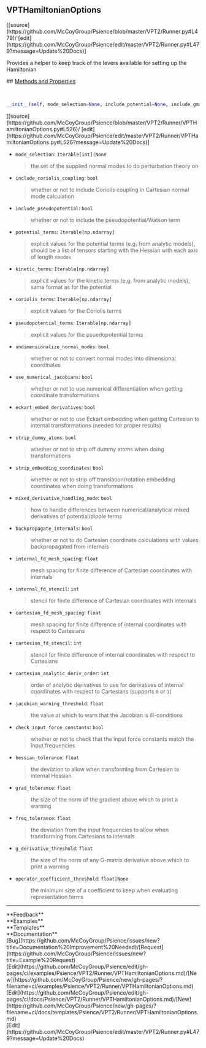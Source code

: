 ## <a id="Psience.VPT2.Runner.VPTHamiltonianOptions">VPTHamiltonianOptions</a> 

<div class="docs-source-link" markdown="1">
[[source](https://github.com/McCoyGroup/Psience/blob/master/VPT2/Runner.py#L479)/
[edit](https://github.com/McCoyGroup/Psience/edit/master/VPT2/Runner.py#L479?message=Update%20Docs)]
</div>

Provides a helper to keep track of the levers available for
setting up the Hamiltonian







<div class="collapsible-section">
 <div class="collapsible-section collapsible-section-header" markdown="1">
## <a class="collapse-link" data-toggle="collapse" href="#methods" markdown="1"> Methods and Properties</a> <a class="float-right" data-toggle="collapse" href="#methods"><i class="fa fa-chevron-down"></i></a>
 </div>
 <div class="collapsible-section collapsible-section-body collapse show" id="methods" markdown="1">
 
<a id="Psience.VPT2.Runner.VPTHamiltonianOptions.__init__" class="docs-object-method">&nbsp;</a> 
```python
__init__(self, mode_selection=None, include_potential=None, include_gmatrix=None, include_coriolis_coupling=None, include_pseudopotential=None, potential_terms=None, kinetic_terms=None, coriolis_terms=None, pseudopotential_terms=None, dipole_terms=None, dipole_derivatives=None, undimensionalize_normal_modes=None, use_numerical_jacobians=None, eckart_embed_derivatives=None, eckart_embed_planar_ref_tolerance=None, strip_dummy_atoms=None, strip_embedding_coordinates=None, mixed_derivative_handling_mode=None, backpropagate_internals=None, direct_propagate_cartesians=None, zero_mass_term=None, internal_fd_mesh_spacing=None, internal_fd_stencil=None, cartesian_fd_mesh_spacing=None, cartesian_fd_stencil=None, cartesian_analytic_deriv_order=None, internal_by_cartesian_order=None, cartesian_by_internal_order=None, jacobian_warning_threshold=None, check_input_force_constants=None, hessian_tolerance=None, grad_tolerance=None, freq_tolerance=None, g_derivative_threshold=None, gmatrix_tolerance=None, use_internal_modes=None, use_cartesian_kinetic_energy=None, operator_coefficient_threshold=None): 
```
<div class="docs-source-link" markdown="1">
[[source](https://github.com/McCoyGroup/Psience/blob/master/VPT2/Runner/VPTHamiltonianOptions.py#L526)/
[edit](https://github.com/McCoyGroup/Psience/edit/master/VPT2/Runner/VPTHamiltonianOptions.py#L526?message=Update%20Docs)]
</div>

  - `mode_selection`: `Iterable[int]|None`
    > the set of the supplied normal modes to do perturbation theory on
  - `include_coriolis_coupling`: `bool`
    > whether or not to include Coriolis coupling in Cartesian normal mode calculation
  - `include_pseudopotential`: `bool`
    > whether or not to include the pseudopotential/Watson term
  - `potential_terms`: `Iterable[np.ndarray]`
    > explicit values for the potential terms (e.g. from analytic models), should be a list of tensors starting with the Hessian with each axis of length `nmodes`
  - `kinetic_terms`: `Iterable[np.ndarray]`
    > explicit values for the kinetic terms (e.g. from analytic models), same format as for the potential
  - `coriolis_terms`: `Iterable[np.ndarray]`
    > explicit values for the Coriolis terms
  - `pseudopotential_terms`: `Iterable[np.ndarray]`
    > explicit values for the psuedopotential terms
  - `undimensionalize_normal_modes`: `bool`
    > whether or not to convert normal modes into dimensional coordinates
  - `use_numerical_jacobians`: `bool`
    > whether or not to use numerical differentiation when getting coordinate transformations
  - `eckart_embed_derivatives`: `bool`
    > whether or not to use Eckart embedding when getting Cartesian to internal transformations (needed for proper results)
  - `strip_dummy_atoms`: `bool`
    > whether or not to strip off dummy atoms when doing transformations
  - `strip_embedding_coordinates`: `bool`
    > whether or not to strip off translation/rotation embedding coordinates when doing transformations
  - `mixed_derivative_handling_mode`: `bool`
    > how to handle differences between numerical/analytical mixed derivatives of potential/dipole terms
  - `backpropagate_internals`: `bool`
    > whether or not to do Cartesian coordinate calculations with values backpropagated from internals
  - `internal_fd_mesh_spacing`: `float`
    > mesh spacing for finite difference of Cartesian coordinates with internals
  - `internal_fd_stencil`: `int`
    > stencil for finite difference of Cartesian coordinates with internals
  - `cartesian_fd_mesh_spacing`: `float`
    > mesh spacing for finite difference of internal coordinates with respect to Cartesians
  - `cartesian_fd_stencil`: `int`
    > stencil for finite difference of internal coordinates with respect to Cartesians
  - `cartesian_analytic_deriv_order`: `int`
    > order of analytic derivatives to use for derivatives of internal coordinates with respect to Cartesians (supports `0` or `1`)
  - `jacobian_warning_threshold`: `float`
    > the value at which to warn that the Jacobian is ill-conditions
  - `check_input_force_constants`: `bool`
    > whether or not to check that the input force constants match the input frequencies
  - `hessian_tolerance`: `float`
    > the deviation to allow when transforming from Cartesian to internal Hessian
  - `grad_tolerance`: `float`
    > the size of the norm of the gradient above which to print a warning
  - `freq_tolerance`: `float`
    > the deviation from the input frequencies to allow when transforming from Cartesians to internals
  - `g_derivative_threshold`: `float`
    > the size of the norm of any G-matrix derivative above which to print a warning
  - `operator_coefficient_threshold`: `float|None`
    > the minimum size of a coefficient to keep when evaluating representation terms
 </div>
</div>












---


<div markdown="1" class="text-secondary">
<div class="container">
  <div class="row">
   <div class="col" markdown="1">
**Feedback**   
</div>
   <div class="col" markdown="1">
**Examples**   
</div>
   <div class="col" markdown="1">
**Templates**   
</div>
   <div class="col" markdown="1">
**Documentation**   
</div>
   <div class="col" markdown="1">
   
</div>
   <div class="col" markdown="1">
   
</div>
   <div class="col" markdown="1">
   
</div>
</div>
  <div class="row">
   <div class="col" markdown="1">
[Bug](https://github.com/McCoyGroup/Psience/issues/new?title=Documentation%20Improvement%20Needed)/[Request](https://github.com/McCoyGroup/Psience/issues/new?title=Example%20Request)   
</div>
   <div class="col" markdown="1">
[Edit](https://github.com/McCoyGroup/Psience/edit/gh-pages/ci/examples/Psience/VPT2/Runner/VPTHamiltonianOptions.md)/[New](https://github.com/McCoyGroup/Psience/new/gh-pages/?filename=ci/examples/Psience/VPT2/Runner/VPTHamiltonianOptions.md)   
</div>
   <div class="col" markdown="1">
[Edit](https://github.com/McCoyGroup/Psience/edit/gh-pages/ci/docs/Psience/VPT2/Runner/VPTHamiltonianOptions.md)/[New](https://github.com/McCoyGroup/Psience/new/gh-pages/?filename=ci/docs/templates/Psience/VPT2/Runner/VPTHamiltonianOptions.md)   
</div>
   <div class="col" markdown="1">
[Edit](https://github.com/McCoyGroup/Psience/edit/master/VPT2/Runner.py#L479?message=Update%20Docs)   
</div>
   <div class="col" markdown="1">
   
</div>
   <div class="col" markdown="1">
   
</div>
   <div class="col" markdown="1">
   
</div>
</div>
</div>
</div>